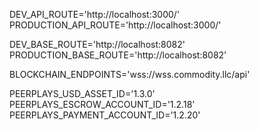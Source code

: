 DEV_API_ROUTE='http://localhost:3000/'
PRODUCTION_API_ROUTE='http://localhost:3000/'

DEV_BASE_ROUTE='http://localhost:8082'
PRODUCTION_BASE_ROUTE='http://localhost:8082'

BLOCKCHAIN_ENDPOINTS='wss://wss.commodity.llc/api'

PEERPLAYS_USD_ASSET_ID='1.3.0'
PEERPLAYS_ESCROW_ACCOUNT_ID='1.2.18'
PEERPLAYS_PAYMENT_ACCOUNT_ID='1.2.20'

